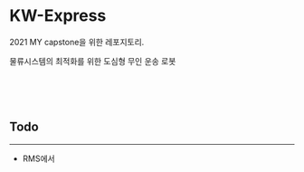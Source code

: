 # KW-Express

2021 MY capstone을 위한 레포지토리.


<!-- ![Diagram](doc/System.drawio.svg) -->

물류시스템의 최적화를 위한 도심형 무인 운송 로봇


<br>
<br>
<br>

## Todo
- - -
- RMS에서 